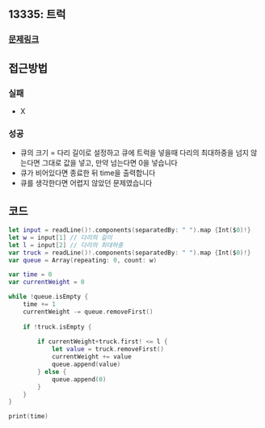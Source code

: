## 13335: 트럭

### [문제링크](https://www.acmicpc.net/problem/13335)  
 
## 접근방법

### 실패
- X

### 성공 
- 큐의 크기 = 다리 길이로 설정하고 큐에 트럭을 넣을때 다리의 최대하중을 넘지 않는다면 그대로 값을 넣고, 만약 넘는다면 0을 넣습니다
- 큐가 비어있다면 종료한 뒤 time을 출력합니다
- 큐를 생각한다면 어렵지 않았던 문제였습니다

## 코드

```Swift
let input = readLine()!.components(separatedBy: " ").map {Int($0)!}
let w = input[1] // 다리의 길이
let l = input[2] // 다리의 최대하중
var truck = readLine()!.components(separatedBy: " ").map {Int($0)!}
var queue = Array(repeating: 0, count: w)

var time = 0
var currentWeight = 0

while !queue.isEmpty {
    time += 1
    currentWeight -= queue.removeFirst()
    
    if !truck.isEmpty {
        
        if currentWeight+truck.first! <= l {
            let value = truck.removeFirst()
            currentWeight += value
            queue.append(value)
        } else {
            queue.append(0)
        }
    }
}

print(time)
```
